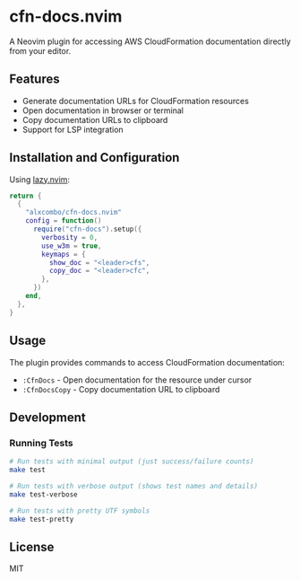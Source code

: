 # cfn-docs.nvim

A Neovim plugin for accessing AWS CloudFormation documentation directly from your editor.

## Features

- Generate documentation URLs for CloudFormation resources
- Open documentation in browser or terminal
- Copy documentation URLs to clipboard
- Support for LSP integration

## Installation and Configuration

Using [lazy.nvim](https://github.com/folke/lazy.nvim):

```lua
return {
  {
    "alxcombo/cfn-docs.nvim"
    config = function()
      require("cfn-docs").setup({
        verbosity = 0,
        use_w3m = true,
        keymaps = {
          show_doc = "<leader>cfs",
          copy_doc = "<leader>cfc",
        },
      })
    end,
  },
}
```

## Usage

The plugin provides commands to access CloudFormation documentation:

- `:CfnDocs` - Open documentation for the resource under cursor
- `:CfnDocsCopy` - Copy documentation URL to clipboard

## Development

### Running Tests

```bash
# Run tests with minimal output (just success/failure counts)
make test

# Run tests with verbose output (shows test names and details)
make test-verbose

# Run tests with pretty UTF symbols
make test-pretty
```

## License

MIT
